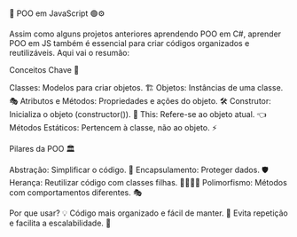 🚀 POO em JavaScript 🟢⚙️

Assim como alguns projetos anteriores aprendendo POO em C#, aprender POO em JS também é essencial para criar códigos organizados e reutilizáveis. 
Aqui vai o resumão:

Conceitos Chave 🔑

Classes: Modelos para criar objetos. 🏗️
Objetos: Instâncias de uma classe. 🎭
Atributos e Métodos: Propriedades e ações do objeto. 🛠️
Construtor: Inicializa o objeto (constructor()). 🏁
This: Refere-se ao objeto atual. 👈
Métodos Estáticos: Pertencem à classe, não ao objeto. ⚡

Pilares da POO 🏛️

Abstração: Simplificar o código. 🎯
Encapsulamento: Proteger dados. 🛡️
Herança: Reutilizar código com classes filhas. 👨‍👩‍👧‍👦
Polimorfismo: Métodos com comportamentos diferentes. 🎭

Por que usar? 💡
Código mais organizado e fácil de manter. 🧼
Evita repetição e facilita a escalabilidade. 🚀
